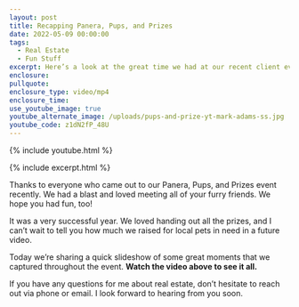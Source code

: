 ```yaml
---
layout: post
title: Recapping Panera, Pups, and Prizes
date: 2022-05-09 00:00:00
tags:
  - Real Estate
  - Fun Stuff
excerpt: Here’s a look at the great time we had at our recent client event.
enclosure:
pullquote:
enclosure_type: video/mp4
enclosure_time:
use_youtube_image: true
youtube_alternate_image: /uploads/pups-and-prize-yt-mark-adams-ss.jpg
youtube_code: z1dN2fP_48U
---
```

{% include youtube.html %}

{% include excerpt.html %}

Thanks to everyone who came out to our Panera, Pups, and Prizes event recently. We had a blast and loved meeting all of your furry friends. We hope you had fun, too\!

It was a very successful year. We loved handing out all the prizes, and I can’t wait to tell you how much we raised for local pets in need in a future video.&nbsp;

Today we’re sharing a quick slideshow of some great moments that we captured throughout the event. **Watch the video above to see it all.**

If you have any questions for me about real estate, don’t hesitate to reach out via phone or email. I look forward to hearing from you soon.
